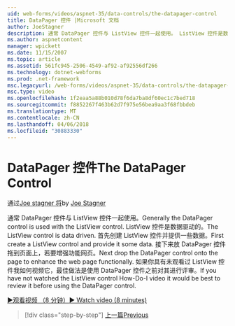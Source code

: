 ```yaml
---
uid: web-forms/videos/aspnet-35/data-controls/the-datapager-control
title: DataPager 控件 |Microsoft 文档
author: JoeStagner
description: 通常 DataPager 控件与 ListView 控件一起使用。 ListView 控件是数据驱动的。 首先创建 ListView 控件并将其提供某些 d...
ms.author: aspnetcontent
manager: wpickett
ms.date: 11/15/2007
ms.topic: article
ms.assetid: 561fc945-2506-4549-af92-af92556df266
ms.technology: dotnet-webforms
ms.prod: .net-framework
msc.legacyurl: /web-forms/videos/aspnet-35/data-controls/the-datapager-control
msc.type: video
ms.openlocfilehash: 1f2eaa5a88b010d78f6da7ba8df60ec1c7bed718
ms.sourcegitcommit: f8852267f463b62d7f975e56bea9aa3f68fbbdeb
ms.translationtype: MT
ms.contentlocale: zh-CN
ms.lasthandoff: 04/06/2018
ms.locfileid: "30883330"
---
```

<a name="the-datapager-control"></a><span data-ttu-id="5d7e5-105">DataPager 控件</span><span class="sxs-lookup"><span data-stu-id="5d7e5-105">The DataPager Control</span></span>
====================
<span data-ttu-id="5d7e5-106">通过[Joe stagner 将](https://github.com/JoeStagner)</span><span class="sxs-lookup"><span data-stu-id="5d7e5-106">by [Joe Stagner](https://github.com/JoeStagner)</span></span>

<span data-ttu-id="5d7e5-107">通常 DataPager 控件与 ListView 控件一起使用。</span><span class="sxs-lookup"><span data-stu-id="5d7e5-107">Generally the DataPager control is used with the ListView control.</span></span> <span data-ttu-id="5d7e5-108">ListView 控件是数据驱动的。</span><span class="sxs-lookup"><span data-stu-id="5d7e5-108">The ListView control is data driven.</span></span> <span data-ttu-id="5d7e5-109">首先创建 ListView 控件并提供一些数据。</span><span class="sxs-lookup"><span data-stu-id="5d7e5-109">First create a ListView control and provide it some data.</span></span> <span data-ttu-id="5d7e5-110">接下来放 DataPager 控件拖到页面上，若要增强功能网页。</span><span class="sxs-lookup"><span data-stu-id="5d7e5-110">Next drop the DataPager control onto the page to enhance the web page functionally.</span></span> <span data-ttu-id="5d7e5-111">如果你具有未观看过 ListView 控件我如何视频它，最佳做法是使用 DataPager 控件之前对其进行评审。</span><span class="sxs-lookup"><span data-stu-id="5d7e5-111">If you have not watched the ListView control How-Do-I video it would be best to review it before using the DataPager control.</span></span>

[<span data-ttu-id="5d7e5-112">&#9654;观看视频 （8 分钟）</span><span class="sxs-lookup"><span data-stu-id="5d7e5-112">&#9654; Watch video (8 minutes)</span></span>](https://channel9.msdn.com/Blogs/ASP-NET-Site-Videos/the-datapager-control)

> [!div class="step-by-step"]
> [<span data-ttu-id="5d7e5-113">上一篇</span><span class="sxs-lookup"><span data-stu-id="5d7e5-113">Previous</span></span>](the-listview-control.md)
